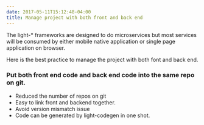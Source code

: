 ```yaml
---
date: 2017-05-11T15:12:48-04:00
title: Manage project with both front and back end
---
```


The light-* frameworks are designed to do microservices but most services will be consumed 
by either mobile native application or single page application on browser. 

Here is the best practice to manage the project with both font and back end.

### Put both front end code and back end code into the same repo on git. 

* Reduced the number of repos on git
* Easy to link front and backend together.
* Avoid version mismatch issue
* Code can be generated by light-codegen in one shot.
